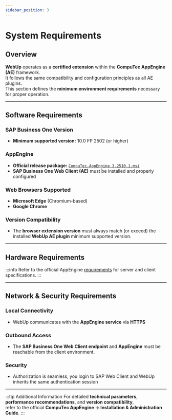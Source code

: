 ```yaml
---
sidebar_position: 3
---
```


# System Requirements

## Overview

**WebUp** operates as a **certified extension** within the **CompuTec AppEngine (AE)** framework.  
It follows the same compatibility and configuration principles as all AE plugins.  
This section defines the **minimum environment requirements** necessary for proper operation.

---

## Software Requirements

### SAP Business One Version

- **Minimum supported version:** 10.0 FP 2502 (or higher)

### AppEngine

- **Official release package:** [`CompuTec.AppEngine.3.2510.1.msi`](/docs/appengine/releases/appengine/download.md)  
- **SAP Business One Web Client (AE)** must be installed and properly configured

### Web Browsers Supported

- **Microsoft Edge** (Chromium-based)  
- **Google Chrome**

### Version Compatibility

- The **browser extension version** must always match (or exceed) the installed **WebUp AE plugin** minimum supported version.

---

## Hardware Requirements

:::info
Refer to the official AppEngine [requirements](https://learn.computec.one/docs/appengine/administrators-guide/requirements) for server and client specifications.
:::

---

## Network & Security Requirements

### Local Connectivity

- WebUp communicates with the **AppEngine service** via **HTTPS**

### Outbound Access

- The **SAP Business One Web Client endpoint** and **AppEngine** must be reachable from the client environment.

### Security

- Authorization is seamless, you login to SAP Web Client and WebUp inherits the same authentication session

---

:::tip Additional Information
For detailed **technical parameters**, **performance recommendations**, and **version compatibility**,  
refer to the official **CompuTec AppEngine → Installation & Administration Guide**.
:::
